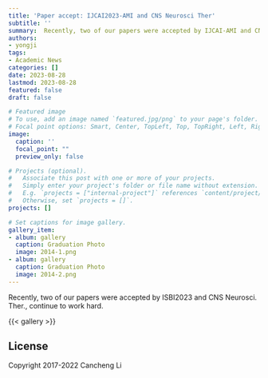 ```yaml
---
title: 'Paper accept: IJCAI2023-AMI and CNS Neurosci Ther'
subtitle: ''
summary:  Recently, two of our papers were accepted by IJCAI-AMI and CNS Neurosci. Ther., continue to work hard
authors:
- yongji
tags:
- Academic News
categories: []
date: 2023-08-28
lastmod: 2023-08-28
featured: false
draft: false

# Featured image
# To use, add an image named `featured.jpg/png` to your page's folder.
# Focal point options: Smart, Center, TopLeft, Top, TopRight, Left, Right, BottomLeft, Bottom, BottomRight
image:
  caption: ''
  focal_point: ""
  preview_only: false

# Projects (optional).
#   Associate this post with one or more of your projects.
#   Simply enter your project's folder or file name without extension.
#   E.g. `projects = ["internal-project"]` references `content/project/deep-learning/index.md`.
#   Otherwise, set `projects = []`.
projects: []

# Set captions for image gallery.
gallery_item:
- album: gallery
  caption: Graduation Photo
  image: 2014-1.png
- album: gallery
  caption: Graduation Photo
  image: 2014-2.png
---
```


Recently, two of our papers were accepted by ISBI2023 and CNS Neurosci. Ther., continue to work hard. 

{{< gallery >}}

## License

Copyright 2017-2022 Cancheng Li

